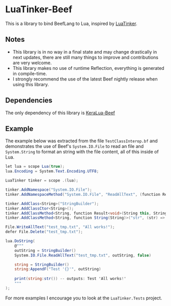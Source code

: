 # LuaTinker-Beef

This is a library to bind BeefLang to Lua, inspired by [LuaTinker](https://github.com/zupet/LuaTinker).

## Notes

- This library is in no way in a final state and may change drastically in next updates, there are still many things to improve and contributions are very welcome.
- This library makes no use of runtime Reflection, everything is generated in compile-time.
- I strongly recommend the use of the latest Beef nightly release when using this library.

## Dependencies

The only dependency of this library is [KeraLua-Beef](https://github.com/disarray2077/KeraLua-Beef)

## Example

The example below was extracted from the file `TestClassInterop.bf` and demonstrates the use of Beef's `System.IO.File` to read an file and `System.String` to format an string with the file content, all of this inside of Lua.

```cs
let lua = scope Lua(true);
lua.Encoding = System.Text.Encoding.UTF8;

LuaTinker tinker = scope .(lua);

tinker.AddNamespace("System.IO.File");
tinker.AddNamespaceMethod("System.IO.File", "ReadAllText", (function Result<void, FileError>(StringView, String, bool)) => File.ReadAllText);

tinker.AddClass<String>("StringBuilder");
tinker.AddClassCtor<String>();
tinker.AddClassMethod<String, function Result<void>(String this, StringView, params Object[])>("AppendF", => String.AppendF);
tinker.AddClassMethod<String, function String(String)>("str", (str) => str); // This is necessary to convert from the class instance to a Lua string.

File.WriteAllText("test_tmp.txt", "All works!");
defer File.Delete("test_tmp.txt");

lua.DoString(
    @"""
    outString = StringBuilder()
    System.IO.File.ReadAllText("test_tmp.txt", outString, false)

    string = StringBuilder()
    string:AppendF("Test '{}'", outString)
    
    print(string:str()) -- outputs: Test 'All works!'
    """
);
```

For more examples I encourage you to look at the `LuaTinker.Tests` project.
